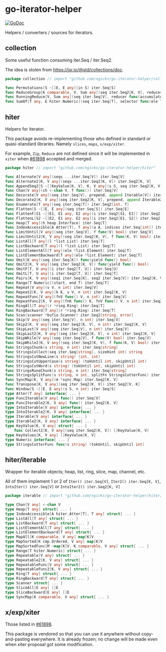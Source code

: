 # go-iterator-helper

[![GoDoc](https://godoc.org/github.com/golang/gddo?status.svg)](https://pkg.go.dev/github.com/ngicks/go-iterator-helper)

Helpers / converters / sources for iterators.

## collection

Some useful function consuming iter.Seq / iter.Seq2.

The idea is stolen from https://jsr.io/@std/collections/doc.

```go
package collection // import "github.com/ngicks/go-iterator-helper/collection"

func Permutations[S ~[]E, E any](in S) iter.Seq[S]
func ReduceGroup[K comparable, V, Sum any](seq iter.Seq2[K, V], reducer func(accumulator Sum, current V) Sum, initial Sum) map[K]Sum
func RunningReduce[V, Sum any](seq iter.Seq[V], reducer func(accumulator Sum, current V, i int) Sum, ...) iter.Seq[Sum]
func SumOf[T any, E hiter.Numeric](seq iter.Seq[T], selector func(ele T) E) E

```

## hiter

Helpers for iterator.

This package avoids re-implementing those who defined in standard or quasi-standard libraries.
Namely `slices`, `maps`, `x/exp/xiter`.

For example, `Zip`, `Reduce` are not defined since it will be implemented in `xiter` when
[#61898](https://github.com/golang/go/issues/61898) accepted and merged.

```go
package hiter // import "github.com/ngicks/go-iterator-helper/hiter"

func Alternate[V any](seqs ...iter.Seq[V]) iter.Seq[V]
func Alternate2[K, V any](seqs ...iter.Seq2[K, V]) iter.Seq2[K, V]
func AppendSeq2[S ~[]KeyValue[K, V], K, V any](s S, seq iter.Seq2[K, V]) S
func Chan[V any](ch <-chan V, f func()) iter.Seq[V]
func Decorate[V any](seq iter.Seq[V], prepend, append Iterable[V]) iter.Seq[V]
func Decorate2[K, V any](seq iter.Seq2[K, V], prepend, append Iterable2[K, V]) iter.Seq2[K, V]
func Enumerate[T any](seq iter.Seq[T]) iter.Seq2[int, T]
func Flatten[S ~[]E, E any](seq iter.Seq[S]) iter.Seq[E]
func FlattenF[S1 ~[]E1, E1 any, E2 any](i iter.Seq2[S1, E2]) iter.Seq2[E1, E2]
func FlattenL[S2 ~[]E2, E1 any, E2 any](i iter.Seq2[E1, S2]) iter.Seq2[E1, E2]
func Heap[T any](h heap.Interface) iter.Seq[T]
func IndexAccessible[A Atter[T], T any](a A, indices iter.Seq[int]) iter.Seq2[int, T]
func LimitUntil[V any](seq iter.Seq[V], f func(V) bool) iter.Seq[V]
func LimitUntil2[K, V any](seq iter.Seq2[K, V], f func(K, V) bool) iter.Seq2[K, V]
func ListAll[T any](l *list.List) iter.Seq[T]
func ListBackward[T any](l *list.List) iter.Seq[T]
func ListElementAll[T any](ele *list.Element) iter.Seq[T]
func ListElementBackward[T any](ele *list.Element) iter.Seq[T]
func Omit[K any](seq iter.Seq[K]) func(yield func() bool)
func Omit2[K, V any](seq iter.Seq2[K, V]) func(yield func() bool)
func OmitF[T, U any](i iter.Seq2[T, U]) iter.Seq[U]
func OmitL[T, U any](i iter.Seq2[T, U]) iter.Seq[T]
func Pairs[K, V any](seq1 iter.Seq[K], seq2 iter.Seq[V]) iter.Seq2[K, V]
func Range[T Numeric](start, end T) iter.Seq[T]
func Repeat[V any](v V, n int) iter.Seq[V]
func Repeat2[K, V any](k K, v V, n int) iter.Seq2[K, V]
func RepeatFunc[V any](fnV func() V, n int) iter.Seq[V]
func RepeatFunc2[K, V any](fnK func() K, fnV func() V, n int) iter.Seq2[K, V]
func RingAll[T any](r *ring.Ring) iter.Seq[T]
func RingBackward[T any](r *ring.Ring) iter.Seq[T]
func Scan(scanner *bufio.Scanner) iter.Seq2[string, error]
func Skip[V any](seq iter.Seq[V], n int) iter.Seq[V]
func Skip2[K, V any](seq iter.Seq2[K, V], n int) iter.Seq2[K, V]
func SkipLast[V any](seq iter.Seq[V], n int) iter.Seq[V]
func SkipLast2[K, V any](seq iter.Seq2[K, V], n int) iter.Seq2[K, V]
func SkipWhile[V any](seq iter.Seq[V], f func(V) bool) iter.Seq[V]
func SkipWhile2[K, V any](seq iter.Seq2[K, V], f func(K, V) bool) iter.Seq2[K, V]
func StringsChunk(s string, n int) iter.Seq[string]
func StringsCollect(seq iter.Seq[string], sizeHint int) string
func StringsCutNewLine(s string) (int, int)
func StringsCutUpperCase(s string) (tokUntil int, skipUntil int)
func StringsCutWord(s string) (tokUntil int, skipUntil int)
func StringsRuneChunk(s string, n int) iter.Seq[string]
func StringsSplitFunc(s string, n int, splitFn StringsCutterFunc) iter.Seq[string]
func SyncMap[K, V any](m *sync.Map) iter.Seq2[K, V]
func Transpose[K, V any](seq iter.Seq2[K, V]) iter.Seq2[V, K]
func Window[S ~[]E, E any](s S, n int) iter.Seq[S]
type Atter[T any] interface{ ... }
type FuncIterable[V any] func() iter.Seq[V]
type FuncIterable2[K, V any] func() iter.Seq2[K, V]
type IntoIterable[V any] interface{ ... }
type IntoIterable2[K, V any] interface{ ... }
type Iterable[V any] interface{ ... }
type Iterable2[K, V any] interface{ ... }
type KeyValue[K, V any] struct{ ... }
    func Collect2[K, V any](seq iter.Seq2[K, V]) []KeyValue[K, V]
type KeyValues[K, V any] []KeyValue[K, V]
type Numeric interface{ ... }
type StringsCutterFunc func(s string) (tokUntil, skipUntil int)

```

## hiter/iterable

Wrapper for iterable objects; heap, list, ring, slice, map, channel, etc.

All of them implement 1 or 2 of `Iter() iter.Seq[V]`, `Iter2() iter.Seq[K, V]`, `IntoIter() iter.Seq[V]` or `IntoIter2() iter.Seq2[K, V]`

```go
package iterable // import "github.com/ngicks/go-iterator-helper/hiter/iterable"

type Chan[V any] <-chan V
type Heap[T any] struct{ ... }
type IndexAccessible[A hiter.Atter[T], T any] struct{ ... }
type ListAll[T any] struct{ ... }
type ListBackward[T any] struct{ ... }
type ListElementAll[T any] struct{ ... }
type ListElementBackward[T any] struct{ ... }
type MapAll[K comparable, V any] map[K]V
type MapSorted[K cmp.Ordered, V any] map[K]V
type MapSortedFunc[M ~map[K]V, K comparable, V any] struct{ ... }
type Range[T hiter.Numeric] struct{ ... }
type Repeatable[V any] struct{ ... }
type Repeatable2[K, V any] struct{ ... }
type RepeatableFunc[V any] struct{ ... }
type RepeatableFunc2[K, V any] struct{ ... }
type Ring[T any] struct{ ... }
type RingBackward[T any] struct{ ... }
type Scanner struct{ ... }
type SliceAll[E any] []E
type SliceBackward[E any] []E
type SyncMap[K comparable, V any] struct{ ... }

```

## x/exp/xiter

Those listed in [#61898](https://github.com/golang/go/issues/61898).

This package is vendored so that you can use it anywhere without copy-and-pasting everywhere.
It is already frozen; no change will be made even when xiter proposal got some modification.
